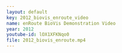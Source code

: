 ```yaml
---
layout: default
key: 2012_biovis_enroute_video
name: enRoute BioVis Demonstration Video
year: 2012
youtube-id: lOX1XFKNqo0
file: 2012_biovis_enroute.mp4
---
```



